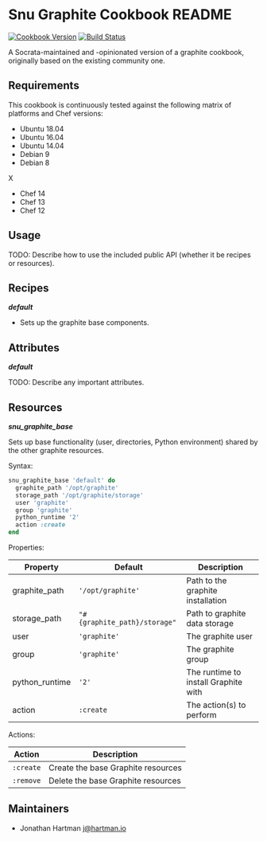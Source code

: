 # Snu Graphite Cookbook README

[![Cookbook Version](https://img.shields.io/cookbook/v/snu_graphite.svg)][cookbook]
[![Build Status](https://img.shields.io/travis/socrata-cookbooks/snu_graphite.svg)][travis]

[cookbook]: https://supermarket.chef.io/cookbooks/snu_graphite
[travis]: https://travis-ci.org/socrata-cookbooks/snu_graphite

A Socrata-maintained and -opinionated version of a graphite cookbook, originally based on the existing community one.

## Requirements

This cookbook is continuously tested against the following matrix of platforms and Chef versions:

- Ubuntu 18.04
- Ubuntu 16.04
- Ubuntu 14.04
- Debian 9
- Debian 8

X

- Chef 14
- Chef 13
- Chef 12

## Usage

TODO: Describe how to use the included public API (whether it be recipes or resources).

## Recipes

***default***

- Sets up the graphite base components.

## Attributes

***default***

TODO: Describe any important attributes.

## Resources

***snu_graphite_base***

Sets up base functionality (user, directories, Python environment) shared by the other graphite resources.

Syntax:

```ruby
snu_graphite_base 'default' do
  graphite_path '/opt/graphite'
  storage_path '/opt/graphite/storage'
  user 'graphite'
  group 'graphite'
  python_runtime '2'
  action :create
end
```

Properties:

| Property          | Default                      | Description                           |
|-------------------|------------------------------|---------------------------------------|
| graphite_path     | `'/opt/graphite'`            | Path to the graphite installation     |
| storage_path      | `"#{graphite_path}/storage"` | Path to graphite data storage         |
| user              | `'graphite'`                 | The graphite user                     |
| group             | `'graphite'`                 | The graphite group                    |
| python_runtime    | `'2'`                        | The runtime to install Graphite with  |
| action            | `:create`                    | The action(s) to perform              |

Actions:

| Action    | Description                        |
|-----------|------------------------------------|
| `:create` | Create the base Graphite resources |
| `:remove` | Delete the base Graphite resources |

## Maintainers

- Jonathan Hartman <j@hartman.io>
